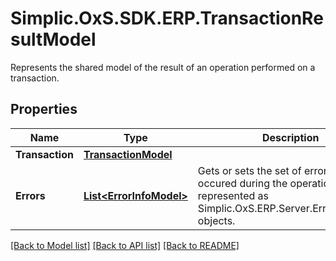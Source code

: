 # Simplic.OxS.SDK.ERP.TransactionResultModel
Represents the shared model of the result of an operation performed on a transaction.

## Properties

Name | Type | Description | Notes
------------ | ------------- | ------------- | -------------
**Transaction** | [**TransactionModel**](TransactionModel.md) |  | [optional] 
**Errors** | [**List&lt;ErrorInfoModel&gt;**](ErrorInfoModel.md) | Gets or sets the set of errors that occured during the operation represented as Simplic.OxS.ERP.Server.ErrorInfoModel objects. | [optional] 

[[Back to Model list]](../README.md#documentation-for-models) [[Back to API list]](../README.md#documentation-for-api-endpoints) [[Back to README]](../README.md)

